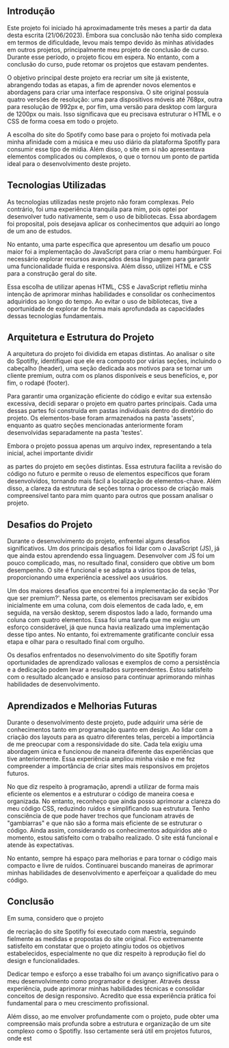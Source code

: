 ## Introdução

Este projeto foi iniciado há aproximadamente três meses a partir da data desta escrita (21/06/2023). Embora sua conclusão não tenha sido complexa em termos de dificuldade, levou mais tempo devido às minhas atividades em outros projetos, principalmente meu projeto de conclusão de curso. Durante esse período, o projeto ficou em espera. No entanto, com a conclusão do curso, pude retomar os projetos que estavam pendentes.

O objetivo principal deste projeto era recriar um site já existente, abrangendo todas as etapas, a fim de aprender novos elementos e abordagens para criar uma interface responsiva. O site original possuía quatro versões de resolução: uma para dispositivos móveis até 768px, outra para resolução de 992px e, por fim, uma versão para desktop com largura de 1200px ou mais. Isso significava que eu precisava estruturar o HTML e o CSS de forma coesa em todo o projeto.

A escolha do site do Spotify como base para o projeto foi motivada pela minha afinidade com a música e meu uso diário da plataforma Spotifly para consumir esse tipo de mídia. Além disso, o site em si não apresentava elementos complicados ou complexos, o que o tornou um ponto de partida ideal para o desenvolvimento deste projeto.

## Tecnologias Utilizadas

As tecnologias utilizadas neste projeto não foram complexas. Pelo contrário, foi uma experiência tranquila para mim, pois optei por desenvolver tudo nativamente, sem o uso de bibliotecas. Essa abordagem foi proposital, pois desejava aplicar os conhecimentos que adquiri ao longo de um ano de estudos.

No entanto, uma parte específica que apresentou um desafio um pouco maior foi a implementação do JavaScript para criar o menu hambúrguer. Foi necessário explorar recursos avançados dessa linguagem para garantir uma funcionalidade fluida e responsiva. Além disso, utilizei HTML e CSS para a construção geral do site.

Essa escolha de utilizar apenas HTML, CSS e JavaScript refletiu minha intenção de aprimorar minhas habilidades e consolidar os conhecimentos adquiridos ao longo do tempo. Ao evitar o uso de bibliotecas, tive a oportunidade de explorar de forma mais aprofundada as capacidades dessas tecnologias fundamentais.

## Arquitetura e Estrutura do Projeto

A arquitetura do projeto foi dividida em etapas distintas. Ao analisar o site do Spotifly, identifiquei que ele era composto por várias seções, incluindo o cabeçalho (header), uma seção dedicada aos motivos para se tornar um cliente premium, outra com os planos disponíveis e seus benefícios, e, por fim, o rodapé (footer).

Para garantir uma organização eficiente do código e evitar sua extensão excessiva, decidi separar o projeto em quatro partes principais. Cada uma dessas partes foi construída em pastas individuais dentro do diretório do projeto. Os elementos-base foram armazenados na pasta 'assets', enquanto as quatro seções mencionadas anteriormente foram desenvolvidas separadamente na pasta 'testes'.

Embora o projeto possua apenas um arquivo index, representando a tela inicial, achei importante dividir

 as partes do projeto em seções distintas. Essa estrutura facilita a revisão do código no futuro e permite o reuso de elementos específicos que foram desenvolvidos, tornando mais fácil a localização de elementos-chave. Além disso, a clareza da estrutura de seções torna o processo de criação mais compreensível tanto para mim quanto para outros que possam analisar o projeto.

## Desafios do Projeto

Durante o desenvolvimento do projeto, enfrentei alguns desafios significativos. Um dos principais desafios foi lidar com o JavaScript (JS), já que ainda estou aprendendo essa linguagem. Desenvolver com JS foi um pouco complicado, mas, no resultado final, considero que obtive um bom desempenho. O site é funcional e se adapta a vários tipos de telas, proporcionando uma experiência acessível aos usuários.

Um dos maiores desafios que encontrei foi a implementação da seção 'Por que ser premium?'. Nessa parte, os elementos precisavam ser exibidos inicialmente em uma coluna, com dois elementos de cada lado, e, em seguida, na versão desktop, serem dispostos lado a lado, formando uma coluna com quatro elementos. Essa foi uma tarefa que me exigiu um esforço considerável, já que nunca havia realizado uma implementação desse tipo antes. No entanto, foi extremamente gratificante concluir essa etapa e olhar para o resultado final com orgulho.

Os desafios enfrentados no desenvolvimento do site Spotifly foram oportunidades de aprendizado valiosas e exemplos de como a persistência e a dedicação podem levar a resultados surpreendentes. Estou satisfeito com o resultado alcançado e ansioso para continuar aprimorando minhas habilidades de desenvolvimento.

## Aprendizados e Melhorias Futuras

Durante o desenvolvimento deste projeto, pude adquirir uma série de conhecimentos tanto em programação quanto em design. Ao lidar com a criação dos layouts para as quatro diferentes telas, percebi a importância de me preocupar com a responsividade do site. Cada tela exigiu uma abordagem única e funcionou de maneira diferente das experiências que tive anteriormente. Essa experiência ampliou minha visão e me fez compreender a importância de criar sites mais responsivos em projetos futuros.

No que diz respeito à programação, aprendi a utilizar de forma mais eficiente os elementos e a estruturar o código de maneira coesa e organizada. No entanto, reconheço que ainda posso aprimorar a clareza do meu código CSS, reduzindo ruídos e simplificando sua estrutura. Tenho consciência de que pode haver trechos que funcionam através de "gambiarras" e que não são a forma mais eficiente de se estruturar o código. Ainda assim, considerando os conhecimentos adquiridos até o momento, estou satisfeito com o trabalho realizado. O site está funcional e atende às expectativas.

No entanto, sempre há espaço para melhorias e para tornar o código mais compacto e livre de ruídos. Continuarei buscando maneiras de aprimorar minhas habilidades de desenvolvimento e aperfeiçoar a qualidade do meu código.

## Conclusão

Em suma, considero que o projeto

 de recriação do site Spotifly foi executado com maestria, seguindo fielmente as medidas e propostas do site original. Fico extremamente satisfeito em constatar que o projeto atingiu todos os objetivos estabelecidos, especialmente no que diz respeito à reprodução fiel do design e funcionalidades.

Dedicar tempo e esforço a esse trabalho foi um avanço significativo para o meu desenvolvimento como programador e designer. Através dessa experiência, pude aprimorar minhas habilidades técnicas e consolidar conceitos de design responsivo. Acredito que essa experiência prática foi fundamental para o meu crescimento profissional.

Além disso, ao me envolver profundamente com o projeto, pude obter uma compreensão mais profunda sobre a estrutura e organização de um site complexo como o Spotifly. Isso certamente será útil em projetos futuros, onde est
